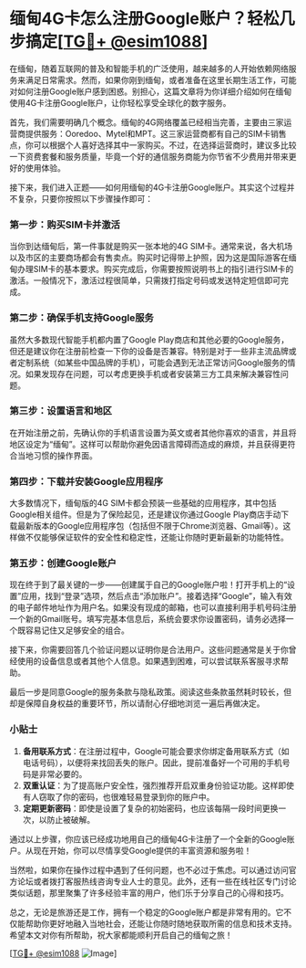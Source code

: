 # 缅甸4G卡怎么注册Google账户？轻松几步搞定[[TG💪+ @esim1088](https://t.me/s/esim1088)]

在缅甸，随着互联网的普及和智能手机的广泛使用，越来越多的人开始依赖网络服务来满足日常需求。然而，如果你刚到缅甸，或者准备在这里长期生活工作，可能对如何注册Google账户感到困惑。别担心，这篇文章将为你详细介绍如何在缅甸使用4G卡注册Google账户，让你轻松享受全球化的数字服务。

首先，我们需要明确几个概念。缅甸的4G网络覆盖已经相当完善，主要由三家运营商提供服务：Ooredoo、Mytel和MPT。这三家运营商都有自己的SIM卡销售点，你可以根据个人喜好选择其中一家购买。不过，在选择运营商时，建议多比较一下资费套餐和服务质量，毕竟一个好的通信服务商能为你节省不少费用并带来更好的使用体验。

接下来，我们进入正题——如何用缅甸的4G卡注册Google账户。其实这个过程并不复杂，只要你按照以下步骤操作即可：

### 第一步：购买SIM卡并激活

当你到达缅甸后，第一件事就是购买一张本地的4G SIM卡。通常来说，各大机场以及市区的主要商场都会有售卖点。购买时记得带上护照，因为这是国际游客在缅甸办理SIM卡的基本要求。购买完成后，你需要按照说明书上的指引进行SIM卡的激活。一般情况下，激活过程很简单，只需拨打指定号码或发送特定短信即可完成。

### 第二步：确保手机支持Google服务

虽然大多数现代智能手机都内置了Google Play商店和其他必要的Google服务，但还是建议你在注册前检查一下你的设备是否兼容。特别是对于一些非主流品牌或者定制系统（如某些中国品牌的手机），可能会遇到无法正常访问Google服务的情况。如果发现存在问题，可以考虑更换手机或者安装第三方工具来解决兼容性问题。

### 第三步：设置语言和地区

在开始注册之前，先确认你的手机语言设置为英文或者其他你喜欢的语言，并且将地区设定为“缅甸”。这样可以帮助你避免因语言障碍而造成的麻烦，并且获得更符合当地习惯的操作界面。

### 第四步：下载并安装Google应用程序

大多数情况下，缅甸版的4G SIM卡都会预装一些基础的应用程序，其中包括Google相关组件。但是为了保险起见，还是建议你通过Google Play商店手动下载最新版本的Google应用程序包（包括但不限于Chrome浏览器、Gmail等）。这样做不仅能够保证软件的安全性和稳定性，还能让你随时更新最新的功能特性。

### 第五步：创建Google账户

现在终于到了最关键的一步——创建属于自己的Google账户啦！打开手机上的“设置”应用，找到“登录”选项，然后点击“添加账户”。接着选择“Google”，输入有效的电子邮件地址作为用户名。如果没有现成的邮箱，也可以直接利用手机号码注册一个新的Gmail账号。填写完基本信息后，系统会要求你设置密码，请务必选择一个既容易记住又足够安全的组合。

接下来，你需要回答几个验证问题以证明你是合法用户。这些问题通常是关于你曾经使用的设备信息或者其他个人信息。如果遇到困难，可以尝试联系客服寻求帮助。

最后一步是同意Google的服务条款与隐私政策。阅读这些条款虽然耗时较长，但却是保障自身权益的重要环节，所以请耐心仔细地浏览一遍后再做决定。

### 小贴士

1. **备用联系方式**：在注册过程中，Google可能会要求你绑定备用联系方式（如电话号码），以便将来找回丢失的账户。因此，提前准备好一个可用的手机号码是非常必要的。
2. **双重认证**：为了提高账户安全性，强烈推荐开启双重身份验证功能。这样即使有人窃取了你的密码，也很难轻易登录到你的账户中。
3. **定期更新密码**：即使是设置了复杂的初始密码，也应该每隔一段时间更换一次，以防止被破解。

通过以上步骤，你应该已经成功地用自己的缅甸4G卡注册了一个全新的Google账户。从现在开始，你可以尽情享受Google提供的丰富资源和服务啦！

当然啦，如果你在操作过程中遇到了任何问题，也不必过于焦虑。可以通过访问官方论坛或者拨打客服热线咨询专业人士的意见。此外，还有一些在线社区专门讨论类似话题，那里聚集了许多经验丰富的用户，他们乐于分享自己的心得和技巧。

总之，无论是旅游还是工作，拥有一个稳定的Google账户都是非常有用的。它不仅能帮助你更好地融入当地社会，还能让你随时随地获取所需的信息和技术支持。希望本文对你有所帮助，祝大家都能顺利开启自己的缅甸之旅！

[[TG💪+ @esim1088](https://t.me/s/esim1088) ![Image](https://i.postimg.cc/4NQfJmqS/Snipaste-2025-05-13-00-14-12.png)]